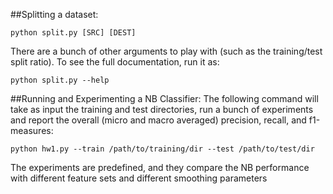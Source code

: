 ##Splitting a dataset:
```shell
python split.py [SRC] [DEST]
```

There are a bunch of other arguments to play with (such as the training/test split ratio). To see the full documentation,
run it as:
```shell
python split.py --help
```

##Running and Experimenting a NB Classifier:
The following command will take as input the training and test directories, run a bunch of experiments and report the
overall (micro and macro averaged) precision, recall, and f1-measures:
```shell
python hw1.py --train /path/to/training/dir --test /path/to/test/dir
```
The experiments are predefined, and they compare the NB
performance with different feature sets and different smoothing parameters